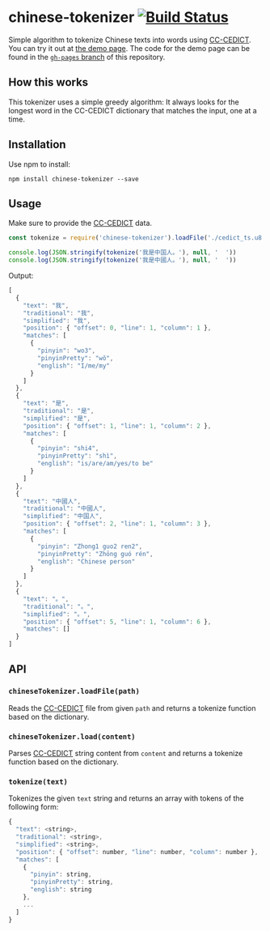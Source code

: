 # chinese-tokenizer [![Build Status](https://travis-ci.org/yishn/chinese-tokenizer.svg?branch=master)](https://travis-ci.org/yishn/chinese-tokenizer)

Simple algorithm to tokenize Chinese texts into words using [CC-CEDICT](https://cc-cedict.org/). You can try it out at [the demo page](https://yishn.github.io/chinese-tokenizer/). The code for the demo page can be found in the [`gh-pages` branch](https://github.com/yishn/chinese-tokenizer/tree/gh-pages) of this repository.

## How this works

This tokenizer uses a simple greedy algorithm: It always looks for the longest word in the CC-CEDICT dictionary that matches the input, one at a time.

## Installation

Use npm to install:

~~~
npm install chinese-tokenizer --save
~~~

## Usage

Make sure to provide the [CC-CEDICT](https://cc-cedict.org/) data.

~~~js
const tokenize = require('chinese-tokenizer').loadFile('./cedict_ts.u8')

console.log(JSON.stringify(tokenize('我是中国人。'), null, '  '))
console.log(JSON.stringify(tokenize('我是中國人。'), null, '  '))
~~~

Output:

~~~js
[
  {
    "text": "我",
    "traditional": "我",
    "simplified": "我",
    "position": { "offset": 0, "line": 1, "column": 1 },
    "matches": [
      {
        "pinyin": "wo3",
        "pinyinPretty": "wǒ",
        "english": "I/me/my"
      }
    ]
  },
  {
    "text": "是",
    "traditional": "是",
    "simplified": "是",
    "position": { "offset": 1, "line": 1, "column": 2 },
    "matches": [
      {
        "pinyin": "shi4",
        "pinyinPretty": "shì",
        "english": "is/are/am/yes/to be"
      }
    ]
  },
  {
    "text": "中國人",
    "traditional": "中國人",
    "simplified": "中国人",
    "position": { "offset": 2, "line": 1, "column": 3 },
    "matches": [
      {
        "pinyin": "Zhong1 guo2 ren2",
        "pinyinPretty": "Zhōng guó rén",
        "english": "Chinese person"
      }
    ]
  },
  {
    "text": "。",
    "traditional": "。",
    "simplified": "。",
    "position": { "offset": 5, "line": 1, "column": 6 },
    "matches": []
  }
]
~~~

## API

### `chineseTokenizer.loadFile(path)`

Reads the [CC-CEDICT](https://cc-cedict.org/) file from given `path` and returns a tokenize function based on the dictionary.

### `chineseTokenizer.load(content)`

Parses [CC-CEDICT](https://cc-cedict.org/) string content from `content` and returns a tokenize function based on the dictionary.

### `tokenize(text)`

Tokenizes the given `text` string and returns an array with tokens of the following form:

~~~js
{
  "text": <string>,
  "traditional": <string>,
  "simplified": <string>,
  "position": { "offset": number, "line": number, "column": number },
  "matches": [
    {
      "pinyin": string,
      "pinyinPretty": string,
      "english": string
    },
    ...
  ]
}
~~~
